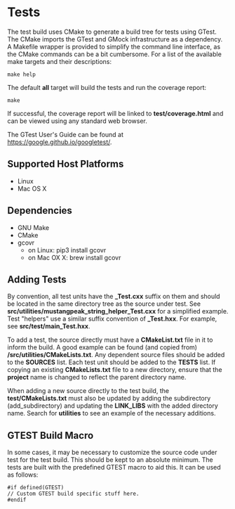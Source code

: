 # Tests
The test build uses CMake to generate a build tree for tests using GTest. The CMake imports the GTest and GMock infrastructure as a dependency. A Makefile wrapper is provided to simplify the command line interface, as the CMake commands can be a bit cumbersome. For a list of the available make targets and their descriptions:

`make help`

The default **all** target will build the tests and run the coverage report:

`make`

If successful, the coverage report will be linked to **test/coverage.html** and can be viewed using any standard web browser.

The GTest User's Guide can be found at https://google.github.io/googletest/.

## Supported Host Platforms
- Linux
- Mac OS X

## Dependencies
- GNU Make
- CMake
- gcovr
    - on Linux: pip3 install gcovr
    - on Mac OX X: brew install gcovr

## Adding Tests
By convention, all test units have the **_Test.cxx** suffix on them and should be located in the same directory tree as the source under test. See **src/utilities/mustangpeak_string_helper_Test.cxx** for a simplified example. Test "helpers" use a similar suffix convention of **_Test.hxx**. For example, see **src/test/main_Test.hxx**.

To add a test, the source directly must have a **CMakeList.txt** file in it to inform the build. A good example can be found (and copied from) **/src/utilities/CMakeLists.txt**. Any dependent source files should be added to the **SOURCES** list. Each test unit should be added to the **TESTS** list. If copying an existing **CMakeLists.txt** file to a new directory, ensure that the **project** name is changed to reflect the parent directory name.

When adding a new source directly to the test build, the **test/CMakeLists.txt** must also be updated by adding the subdirectory (add_subdirectory) and updating the **LINK_LIBS** with the added directory name. Search for **utilities** to see an example of the necessary additions.

## GTEST Build Macro
In some cases, it may be necessary to customize the source code under test for the test build. This should be kept to an absolute minimum. The tests are built with the predefined GTEST macro to aid this. It can be used as follows:

```
#if defined(GTEST)
// Custom GTEST build specific stuff here.
#endif
```